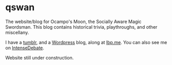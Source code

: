 # qswan
The website/blog for Ocampo's Moon, the Socially Aware Magic Swordsman. 
This blog contains historical trivia, playthroughs, and other miscellany.

I have a [tumblr][tumblr], and a [Wordpress][wp] blog, along at [lbp.me][lbp]. You can also see me on [IntenseDebate][indeb].

Website still under construction.

[tumblr]: https://ocamposmoon.tumblr.com/
[wp]: https://ocamposbook.wordpress.com
[lbp]: http://lbp.me/u/OcamposMoon
[indeb]: https://intensedebate.com/people/OcamposMoon
